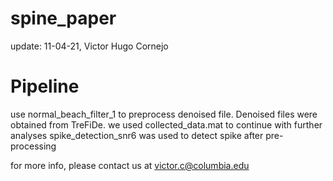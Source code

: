 # spine_paper
update: 11-04-21, Victor Hugo Cornejo

# Pipeline
use normal_beach_filter_1 to preprocess denoised file. Denoised files were obtained from TreFiDe. 
we used collected_data.mat to continue with further analyses
spike_detection_snr6 was used to detect spike after pre-processing

for more info, please contact us at victor.c@columbia.edu
